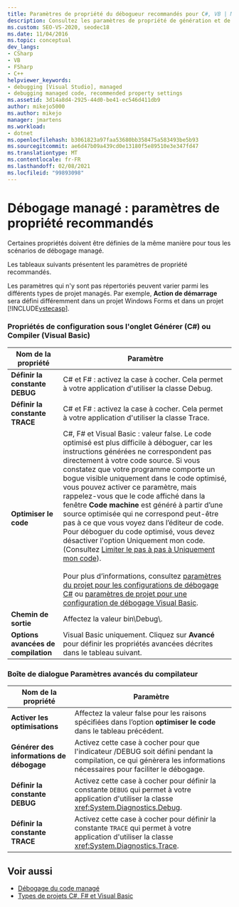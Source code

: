 ```yaml
---
title: Paramètres de propriété du débogueur recommandés pour C#, VB | Microsoft Docs
description: Consultez les paramètres de propriété de génération et de compilation qui doivent être identiques pour tous les débogages managés. Les autres paramètres peuvent varier en fonction du type de projet.
ms.custom: SEO-VS-2020, seodec18
ms.date: 11/04/2016
ms.topic: conceptual
dev_langs:
- CSharp
- VB
- FSharp
- C++
helpviewer_keywords:
- debugging [Visual Studio], managed
- debugging managed code, recommended property settings
ms.assetid: 3d14a8d4-2925-44d0-be41-ec546d411db9
author: mikejo5000
ms.author: mikejo
manager: jmartens
ms.workload:
- dotnet
ms.openlocfilehash: b3061823a97faa53680bb358475a583493be5b93
ms.sourcegitcommit: ae6d47b09a439cd0e13180f5e89510e3e347fd47
ms.translationtype: MT
ms.contentlocale: fr-FR
ms.lasthandoff: 02/08/2021
ms.locfileid: "99893098"
---
```

# <a name="managed-debugging-recommended-property-settings"></a>Débogage managé : paramètres de propriété recommandés
Certaines propriétés doivent être définies de la même manière pour tous les scénarios de débogage managé.

 Les tableaux suivants présentent les paramètres de propriété recommandés.

 Les paramètres qui n'y sont pas répertoriés peuvent varier parmi les différents types de projet managés. Par exemple, **Action de démarrage** sera défini différemment dans un projet Windows Forms et dans un projet [!INCLUDE[vstecasp](../code-quality/includes/vstecasp_md.md)].

### <a name="configuration-properties-on-the-build-c-or-compile-visual-basic-tab"></a>Propriétés de configuration sous l'onglet Générer (C#) ou Compiler (Visual Basic)

|**Nom de la propriété**|**Paramètre**|
|-----------------------|-----------------|
|**Définir la constante DEBUG**|C# et F# : activez la case à cocher. Cela permet à votre application d'utiliser la classe Debug.|
|**Définir la constante TRACE**|C# et F# : activez la case à cocher. Cela permet à votre application d'utiliser la classe Trace.|
|**Optimiser le code**|C#, F# et Visual Basic : valeur false. Le code optimisé est plus difficile à déboguer, car les instructions générées ne correspondent pas directement à votre code source. Si vous constatez que votre programme comporte un bogue visible uniquement dans le code optimisé, vous pouvez activer ce paramètre, mais rappelez-vous que le code affiché dans la fenêtre **Code machine** est généré à partir d’une source optimisée qui ne correspond peut-être pas à ce que vous voyez dans l’éditeur de code. Pour déboguer du code optimisé, vous devez désactiver l'option Uniquement mon code. (Consultez [Limiter le pas à pas à Uniquement mon code](../debugger/navigating-through-code-with-the-debugger.md#BKMK_Restrict_stepping_to_Just_My_Code)).<br /><br /> Pour plus d’informations, consultez [paramètres du projet pour les configurations de débogage C#](../debugger/project-settings-for-csharp-debug-configurations.md) ou [paramètres de projet pour une configuration de débogage Visual Basic](../debugger/project-settings-for-a-visual-basic-debug-configuration.md).|
|**Chemin de sortie**|Affectez la valeur bin\Debug\\.|
|**Options avancées de compilation**|Visual Basic uniquement. Cliquez sur **Avancé** pour définir les propriétés avancées décrites dans le tableau suivant.|

### <a name="advanced-compiler-settings-dialog-box"></a>Boîte de dialogue Paramètres avancés du compilateur

|**Nom de la propriété**|**Paramètre**|
|-----------------------|-----------------|
|**Activer les optimisations**|Affectez la valeur false pour les raisons spécifiées dans l’option **optimiser le code** dans le tableau précédent.|
|**Générer des informations de débogage**|Activez cette case à cocher pour que l'indicateur /DEBUG soit défini pendant la compilation, ce qui génèrera les informations nécessaires pour faciliter le débogage.|
|**Définir la constante DEBUG**|Activez cette case à cocher pour définir la constante `DEBUG` qui permet à votre application d'utiliser la classe <xref:System.Diagnostics.Debug>.|
|**Définir la constante TRACE**|Activez cette case à cocher pour définir la constante `TRACE` qui permet à votre application d'utiliser la classe <xref:System.Diagnostics.Trace>.|

## <a name="see-also"></a>Voir aussi
- [Débogage du code managé](../debugger/debugging-managed-code.md)
- [Types de projets C#, F# et Visual Basic](../debugger/debugging-preparation-csharp-f-hash-and-visual-basic-project-types.md)